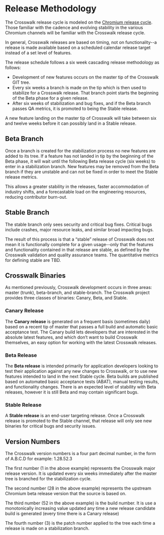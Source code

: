 # Release Methodology
The Crosswalk release cycle is modeled on the [Chromium release cycle](http://techcrunch.com/2011/01/11/google-chrome-release-cycle-slideshow/). Those familiar with the cadence and evolving stability in the various Chromium channels will be familiar with the Crosswalk release cycle.

In general, Crosswalk releases are based on timing, not on functionality--a release is made available based on a scheduled calendar release target instead of a set level of features.

The release schedule follows a six week cascading release methodology as follows: 

* Development of new features occurs on the master tip of the Crosswalk GIT tree. 
* Every six weeks a branch is made on the tip which is then used to stabilize for a Crosswalk release. That branch point starts the beginning of the Beta phase for a given release. 
* After six weeks of stabilization and bug fixes, and if the Beta branch passes QA metrics, it is promoted to being the Stable release. 

A new feature landing on the master tip of Crosswalk will take between six and twelve weeks before it can possibly land in a Stable release.

## Beta Branch
Once a branch is created for the stabilization process no new features are added to its tree. If a feature has not landed in tip by the beginning of the Beta phase, it will wait until the following Beta release cycle (six weeks) to enter in a stabilization branch. New features may be removed from the Beta branch if they are unstable and can not be fixed in order to meet the Stable release metrics.

This allows a greater stability in the releases, faster accommodation of industry shifts, and a forecastable load on the engineering resources, reducing contributor burn-out.

## Stable Branch
The stable branch only sees security and critical bug fixes. Critical bugs include crashes, major resource leaks, and similar broad impacting bugs.

The result of this process is that a “stable” release of Crosswalk does not mean it is functionally complete for a given usage--only that the features and functionality contained in that release are stable, as defined by the Crosswalk validation and quality assurance teams. The quantitative metrics for defining stable are TBD.

## Crosswalk Binaries
As mentioned previously, Crosswalk development occurs in three areas: master (trunk), beta-branch, and stable-branch. The Crosswalk project provides three classes of binaries: Canary, Beta, and Stable.

### Canary Release
The **Canary release** is generated on a frequent basis (sometimes 
daily) based 
on a recent tip of master that passes a full build and automatic basic acceptance test. The Canary build lets developers that are interested in the absolute latest features, and which don’t want to build Crosswalk themselves, an easy option for working with the latest Crosswalk releases.

### Beta Release
The **Beta release** is intended primarily for application developers 
looking 
to test their application against any new changes to Crosswalk, or to use new features intended to land in the next Stable cycle. Beta builds are published based on automated basic acceptance tests (ABAT), manual testing results, and functionality changes. There is an expected level of stability with Beta releases, however it is still Beta and may contain significant bugs.

### Stable Release
A **Stable release** is an end-user targeting release. Once a Crosswalk 
release is promoted to the Stable channel, that release will only see new binaries for critical bugs and security issues.

## Version Numbers
The Crosswalk version numbers is a four part decimal number, in the form of A.B.C.D for example: 1.28.52.3

The first number (1 in the above example) represents the Crosswalk major release version. It is updated every six weeks immediately after the master tree is branched for the stabilization cycle.

The second number (28 in the above example) represents the upstream Chromium beta release version that the source is based on.

The third number (52 in the above example) is the build number. It is use a monotonically increasing value updated any time a new release candidate build is generated (every time there is a Canary release)

The fourth number (3) is the patch number applied to the tree each time a release is made on a stabilization branch.
